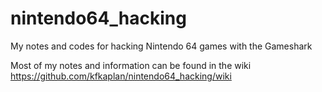 # nintendo64_hacking
My notes and codes for hacking Nintendo 64 games with the Gameshark

Most of my notes and information can be found in the wiki
https://github.com/kfkaplan/nintendo64_hacking/wiki
